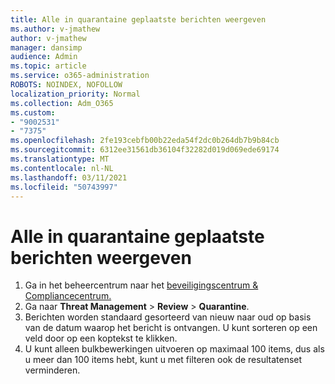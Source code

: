 ```yaml
---
title: Alle in quarantaine geplaatste berichten weergeven
ms.author: v-jmathew
author: v-jmathew
manager: dansimp
audience: Admin
ms.topic: article
ms.service: o365-administration
ROBOTS: NOINDEX, NOFOLLOW
localization_priority: Normal
ms.collection: Adm_O365
ms.custom:
- "9002531"
- "7375"
ms.openlocfilehash: 2fe193cebfb00b22eda54f2dc0b264db7b9b84cb
ms.sourcegitcommit: 6312ee31561db36104f32282d019d069ede69174
ms.translationtype: MT
ms.contentlocale: nl-NL
ms.lasthandoff: 03/11/2021
ms.locfileid: "50743997"
---
```

# <a name="view-all-quarantined-messages"></a>Alle in quarantaine geplaatste berichten weergeven

1. Ga in het beheercentrum naar het [beveiligingscentrum & Compliancecentrum.](https://go.microsoft.com/fwlink/p/?linkid=2077143)
2. Ga naar **Threat Management**  >  **Review**  >  **Quarantine**.
3. Berichten worden standaard gesorteerd van nieuw naar oud op basis van de datum waarop het bericht is ontvangen. U kunt sorteren op een veld door op een koptekst te klikken.
4. U kunt alleen bulkbewerkingen uitvoeren op maximaal 100 items, dus als u meer dan 100 items hebt, kunt u met filteren ook de resultatenset verminderen.
